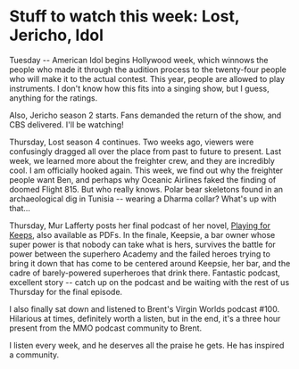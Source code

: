 # Stuff to watch this week: Lost, Jericho, Idol

Tuesday -- American Idol begins Hollywood week, which winnows the people who made it through the audition process to the twenty-four people who will make it to the actual contest. This year, people are allowed to play instruments. I don't know how this fits into a singing show, but I guess, anything for the ratings.

Also, Jericho season 2 starts. Fans demanded the return of the show, and CBS delivered. I'll be watching!

Thursday, Lost season 4 continues. Two weeks ago, viewers were confusingly dragged all over the place from past to future to present. Last week, we learned more about the freighter crew, and they are incredibly cool. I am officially hooked again. This week, we find out why the freighter people want Ben, and perhaps why Oceanic Airlines faked the finding of doomed Flight 815. But who really knows. Polar bear skeletons found in an archaeological dig in Tunisia -- wearing a Dharma collar? What's up with that...

Thursday, Mur Lafferty posts her final podcast of her novel, [Playing for Keeps](http://playingforkeepsnovel.com), also available as PDFs. In the finale, Keepsie, a bar owner whose super power is that nobody can take what is hers, survives the battle for power between the superhero Academy and the failed heroes trying to bring it down that has come to be centered around Keepsie, her bar, and the cadre of barely-powered superheroes that drink there. Fantastic podcast, excellent story -- catch up on the podcast and be waiting with the rest of us Thursday for the final episode.

I also finally sat down and listened to Brent's Virgin Worlds podcast #100. Hilarious at times, definitely worth a listen, but in the end, it's a three hour present from the MMO podcast community to Brent.

I listen every week, and he deserves all the praise he gets. He has inspired a community.

